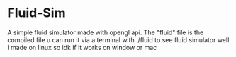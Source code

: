 # Fluid-Sim
A simple fluid simulator made with opengl api.
The "fluid" file is the compiled file u can run it via a terminal with ./fluid to see fluid simulator well i made on linux so idk if it works on window or mac
